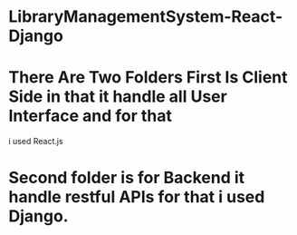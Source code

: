 # LibraryManagementSystem-React-Django

# There Are Two Folders First Is Client Side in that it handle all User Interface and for that
  i used React.js 
  
# Second folder is for Backend it handle restful APIs for that i used Django.
